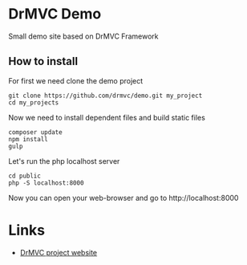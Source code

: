 # DrMVC Demo

Small demo site based on DrMVC Framework

## How to install

For first we need clone the demo project

    git clone https://github.com/drmvc/demo.git my_project
    cd my_projects

Now we need to install dependent files and build static files

    composer update
    npm install
    gulp

Let's run the php localhost server

    cd public
    php -S localhost:8000

Now you can open your web-browser and go to http://localhost:8000

# Links

* [DrMVC project website](https://drmvc.com/)
